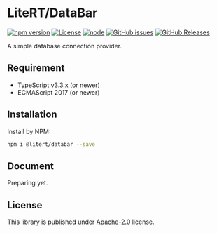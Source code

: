 # LiteRT/DataBar

[![npm version](https://img.shields.io/npm/v/@litert/databar.svg?colorB=brightgreen)](https://www.npmjs.com/package/@litert/databar "Stable Version")
[![License](https://img.shields.io/npm/l/@litert/databar.svg?maxAge=2592000?style=plastic)](https://github.com/litert/databar/blob/master/LICENSE)
[![node](https://img.shields.io/node/v/@litert/databar.svg?colorB=brightgreen)](https://nodejs.org/dist/latest-v8.x/)
[![GitHub issues](https://img.shields.io/github/issues/litert/databar.js.svg)](https://github.com/litert/databar.js/issues)
[![GitHub Releases](https://img.shields.io/github/release/litert/databar.js.svg)](https://github.com/litert/databar.js/releases "Stable Release")

A simple database connection provider.

## Requirement

- TypeScript v3.3.x (or newer)
- ECMAScript 2017 (or newer)

## Installation

Install by NPM:

```sh
npm i @litert/databar --save
```

## Document

Preparing yet.

## License

This library is published under [Apache-2.0](./LICENSE) license.
